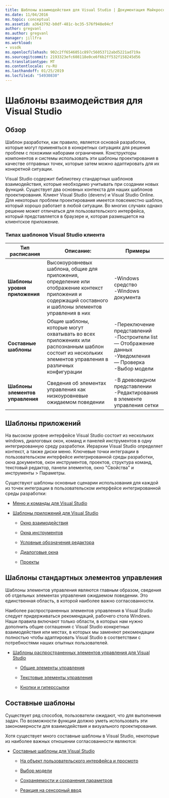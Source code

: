 ```yaml
---
title: Шаблоны взаимодействия для Visual Studio | Документация Майкрософт
ms.date: 11/04/2016
ms.topic: conceptual
ms.assetid: a3643792-b0df-481c-bc35-576f948e04cf
author: gregvanl
ms.author: gregvanl
manager: jillfra
ms.workload:
- vssdk
ms.openlocfilehash: 902c2ff6546051c897c56053712abd5221ad719a
ms.sourcegitcommit: 2193323efc608118e0ce6f6b2ff532f158245d56
ms.translationtype: MT
ms.contentlocale: ru-RU
ms.lasthandoff: 01/25/2019
ms.locfileid: "54930830"
---
```

# <a name="interaction-patterns-for-visual-studio"></a>Шаблоны взаимодействия для Visual Studio
## <a name="overview"></a>Обзор  
 Шаблон разработки, как правило, является основой разработки, которые могут применяться в конкретных ситуациях для решения проблем с похожими наборами ограничения. Конструкторы компонентов и системы использовать эти шаблоны проектирования в качестве отправных точек, которые затем можно адаптировать для их конкретной ситуации.  
  
 Visual Studio содержит библиотеку стандартных шаблонов взаимодействия, которые необходимо учитывать при создании новых функций. Существует два основных контекста для наших шаблонов проектирования. Клиент Visual Studio (devenv) и Visual Studio Online. Для некоторых проблем проектирования имеется повсеместно шаблон, который хорошо работает в любой ситуации. Во многих случаях однако решение может отличаться для пользовательского интерфейса, который представляется в браузере и, которая размещается на клиентское приложение.  
  
### <a name="visual-studio-client-pattern-types"></a>Типах шаблонов Visual Studio клиента  
  
|Тип расписания|Описание:|Примеры|  
|------------------|-----------------|--------------|  
|**Шаблоны уровня приложения**|Высокоуровневых шаблона, общие для приложения, определение или отображение контекст приложения и содержащий составного и шаблоны элементов управления в них|-Windows средство<br />-Windows документа|  
|**Составные шаблоны**|Общие шаблоны, которые могут охватывать во всех приложениях или распознанным шаблон состоит из нескольких элементов управления в различных конфигурации|-Переключение представлений<br />-Построители list<br />— Отображение данных<br />-Уведомления<br />— Проверка<br />-Выбор модели|  
|**Шаблоны элементов управления**|Сведения об элементах управления как низкоуровневые ожидаемом поведении|-В древовидном представлении<br />-Редактирования в элементе управления сетки|  
  
## <a name="application-patterns"></a>Шаблоны приложений  
 На высоком уровне интерфейсе Visual Studio состоит из нескольких windows, диалоговых окон, команд и панелей инструментов в одну интегрированную среду разработки. Иерархии Visual Studio определяет контекст, а также диски меню. Ключевые точки интеграции в пользовательском интерфейсе интегрированной среды разработки, окна документов, окон инструментов, проектов, структура команд, текстовый редактор, панели элементов, окно "Свойства" и инструменты > Параметры.  
  
 Существуют шаблоны основные сценарии использования для каждой из точек интеграции в пользовательском интерфейсе интегрированной среды разработки:  
  
-   [Меню и команды для Visual Studio](../../extensibility/ux-guidelines/menus-and-commands-for-visual-studio.md)  
  
-   [Шаблоны приложений для Visual Studio](../../extensibility/ux-guidelines/application-patterns-for-visual-studio.md)  
  
    -   [Окно взаимодействия](../../extensibility/ux-guidelines/application-patterns-for-visual-studio.md#BKMK_WindowInteractions)  
  
    -   [Окна инструментов](../../extensibility/ux-guidelines/application-patterns-for-visual-studio.md#BKMK_ToolWindows)  
  
    -   [Условные обозначения редактора](../../extensibility/ux-guidelines/application-patterns-for-visual-studio.md#BKMK_DocumentEditorConventions)  
  
    -   [Диалоговые окна](../../extensibility/ux-guidelines/application-patterns-for-visual-studio.md#BKMK_Dialogs)  
  
    -   [Проекты](../../extensibility/ux-guidelines/application-patterns-for-visual-studio.md#BKMK_Projects)  
  
## <a name="common-control-patterns"></a>Шаблоны стандартных элементов управления  
 Шаблоны элементов управления являются главным образом, сведения об отдельных элементах управления ожидаемом поведении. Это единственная область, в которой наиболее важно согласованности.  
  
 Наиболее распространенных элементов управления в Visual Studio следует придерживаться рекомендаций, рабочего стола Windows. Наши правила включают только области, в которых нам нужно дополнить общие соглашения с Visual Studio конкретных взаимодействия или местах, в которых мы заменяют рекомендации полностью чтобы адаптировать Visual Studio в соответствии с потребностями наших опытных пользователей.  
  
-   [Шаблоны распространенных элементов управления для Visual Studio](../../extensibility/ux-guidelines/common-control-patterns-for-visual-studio.md)  
  
    -   [Общие элементы управления](../../extensibility/ux-guidelines/common-control-patterns-for-visual-studio.md#BKMK_CommonControls)  
  
    -   [Текстовые элементы управления](../../extensibility/ux-guidelines/common-control-patterns-for-visual-studio.md#BKMK_TextControls)  
  
    -   [Кнопки и гиперссылки](../../extensibility/ux-guidelines/common-control-patterns-for-visual-studio.md#BKMK_ButtonsAndHyperlinks)  
  
## <a name="composite-patterns"></a>Составные шаблоны  
 Существует ряд способов, пользователи ожидают, что для выполнения задач. По возможности функции должно уметь использовать эти закономерности для взаимодействия и визуального проектирования.  
  
 Хотя существует много составные шаблоны в Visual Studio, некоторые из наиболее важных отношении согласованности являются:  
  
-   [Составные шаблоны для Visual Studio](../../extensibility/ux-guidelines/composite-patterns-for-visual-studio.md)  
  
    -   [На объект пользовательского интерфейса и просмотр](../../extensibility/ux-guidelines/composite-patterns-for-visual-studio.md#BKMK_OnObjectUI)  
  
    -   [Выбор модели](../../extensibility/ux-guidelines/composite-patterns-for-visual-studio.md#BKMK_SelectionModels)  
  
    -   [Сохраняемости и сохранения параметров](../../extensibility/ux-guidelines/composite-patterns-for-visual-studio.md#BKMK_PersistenceAndSavingSettings)  
  
    -   [Реакция на сенсорный ввод](../../extensibility/ux-guidelines/composite-patterns-for-visual-studio.md#BKMK_TouchInput)